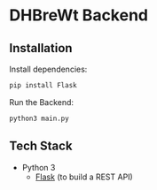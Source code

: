 # DHBreWt Backend

## Installation

Install dependencies:

```bash
pip install Flask
```

Run the Backend:

```bash
python3 main.py
```

## Tech Stack

- Python 3
  - [Flask](https://flask.palletsprojects.com/en/3.0.x/quickstart/) (to build a REST API)